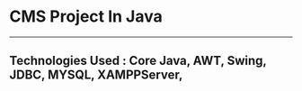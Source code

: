 # CMS Project In Java
----------------------

Technologies Used : Core Java, AWT, Swing, JDBC, MYSQL, XAMPPServer, 
--------------------------------------------------------------------
